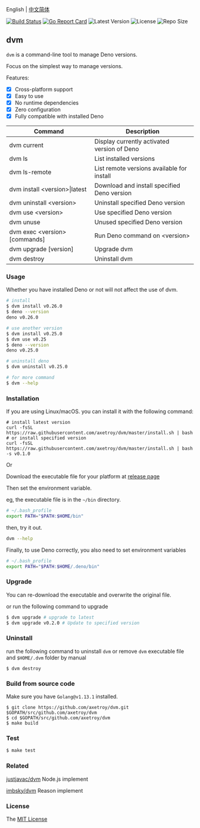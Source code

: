 English | [中文简体](README_zh-CN.md)

[![Build Status](https://github.com/axetroy/dvm/workflows/test/badge.svg)](https://github.com/axetroy/dvm/actions)
[![Go Report Card](https://goreportcard.com/badge/github.com/axetroy/dvm)](https://goreportcard.com/report/github.com/axetroy/dvm)
![Latest Version](https://img.shields.io/github/v/release/axetroy/dvm.svg)
![License](https://img.shields.io/github/license/axetroy/dvm.svg)
![Repo Size](https://img.shields.io/github/repo-size/axetroy/dvm.svg)

## dvm

`dvm` is a command-line tool to manage Deno versions.

Focus on the simplest way to manage versions.

Features:

- [x] Cross-platform support
- [x] Easy to use
- [x] No runtime dependencies
- [x] Zero configuration
- [x] Fully compatible with installed Deno

| Command                         | Description                                 |
| ------------------------------- | ------------------------------------------- |
| dvm current                     | Display currently activated version of Deno |
| dvm ls                          | List installed versions                     |
| dvm ls-remote                   | List remote versions available for install  |
| dvm install \<version\>\|latest | Download and install specified Deno version |
| dvm uninstall \<version\>       | Uninstall specified Deno version            |
| dvm use \<version\>             | Use specified Deno version                  |
| dvm unuse                       | Unused specified Deno version               |
| dvm exec \<version\> [commands] | Run Deno command on \<version\>             |
| dvm upgrade [version]           | Upgrade dvm                                 |
| dvm destroy                     | Uninstall dvm                               |

### Usage

Whether you have installed Deno or not will not affect the use of dvm.

```bash
# install
$ dvm install v0.26.0
$ deno --version
deno v0.26.0

# use another version
$ dvm install v0.25.0
$ dvm use v0.25
$ deno --version
deno v0.25.0

# uninstall deno
$ dvm uninstall v0.25.0

# for more command
$ dvm --help
```

### Installation

If you are using Linux/macOS. you can install it with the following command:

```shell
# install latest version
curl -fsSL https://raw.githubusercontent.com/axetroy/dvm/master/install.sh | bash
# or install specified version
curl -fsSL https://raw.githubusercontent.com/axetroy/dvm/master/install.sh | bash -s v0.1.0
```

Or

Download the executable file for your platform at [release page](https://github.com/axetroy/dvm/releases)

Then set the environment variable.

eg, the executable file is in the `~/bin` directory.

```bash
# ~/.bash_profile
export PATH="$PATH:$HOME/bin"
```

then, try it out.

```bash
dvm --help
```

Finally, to use Deno correctly, you also need to set environment variables

```bash
# ~/.bash_profile
export PATH="$PATH:$HOME/.deno/bin"
```

### Upgrade

You can re-download the executable and overwrite the original file.

or run the following command to upgrade

```bash
$ dvm upgrade # upgrade to latest
$ dvm upgrade v0.2.0 # Update to specified version
```

### Uninstall

run the following command to uninstall `dvm` or remove `dvm` executable file and `$HOME/.dvm` folder by manual

```shell
$ dvm destroy
```

### Build from source code

Make sure you have `Golang@v1.13.1` installed.

```shell
$ git clone https://github.com/axetroy/dvm.git $GOPATH/src/github.com/axetroy/dvm
$ cd $GOPATH/src/github.com/axetroy/dvm
$ make build
```

### Test

```bash
$ make test
```

### Related

[justjavac/dvm](https://github.com/justjavac/dvm) Node.js implement

[imbsky/dvm](https://github.com/imbsky/dvm) Reason implement

### License

The [MIT License](LICENSE)
